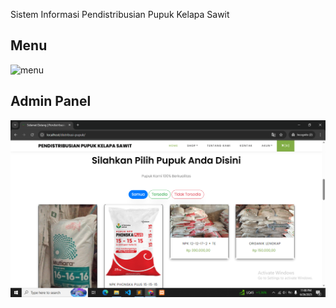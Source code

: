 Sistem Informasi Pendistribusian Pupuk Kelapa Sawit

<h2>Menu</h2>
<img width="1200" alt="menu" src="https://raw.githubusercontent.com/bforbilly24/ecommerce_with_codeigniter/main/images/menu.png">

<!-- Gambar tambahan yang masih dikomentari -->
<!--
<img width="1200" alt="menu" src="https://github.com/bsiproject/distribusi-pupuk/blob/main/images/bg-login.png">

-->

<h2>Admin Panel</h2>
<img width="1200" alt="2-admin-panel" src="https://raw.githubusercontent.com/bsiproject/distribusi-pupuk/main/images/bg-option.png">


